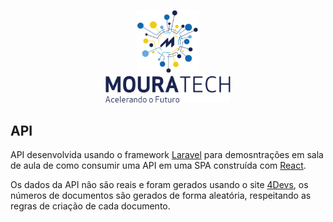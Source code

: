 <p align="center">
    <img src="public/logo.png" width="100" alt="Logo Moura Tech"><br>
    <img src="public/mouratech.png" width="200" alt="Logo Moura Tech">
</p>

## API

API desenvolvida usando o framework [Laravel](https://laravel.com/) para demosntrações em sala de aula de como consumir uma API em uma SPA construída com [React](https://pt-br.reactjs.org/).

Os dados da API não são reais e foram gerados usando o site [4Devs](https://www.4devs.com.br/), os números de documentos são gerados de forma aleatória, respeitando as regras de criação de cada documento.
